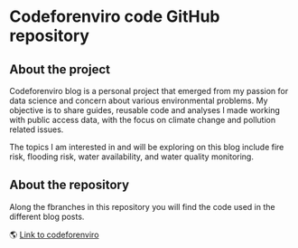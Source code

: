 # Codeforenviro code GitHub repository

## About the project

Codeforenviro blog is a personal project that emerged from my passion for data science and concern about various environmental problems. My objective is to share guides, reusable code and analyses I made working with public access data, with the focus on climate change and pollution related issues.

The topics I am interested in and will be exploring on this blog include fire risk, flooding risk, water availability, and water quality monitoring.

## About the repository

Along the fbranches in this repository you will find the code used in the different blog posts. 

🌎 [Link to codeforenviro](https://codeforenviro.wordpress.com/)
